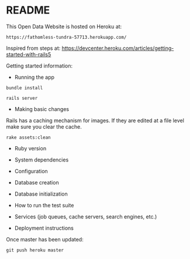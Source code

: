 # README

This Open Data Website is hosted on Heroku at:

    https://fathomless-tundra-57713.herokuapp.com/

Inspired from steps at:
    https://devcenter.heroku.com/articles/getting-started-with-rails5

Getting started information:

* Running the app

```
bundle install
```

```
rails server
```

* Making basic changes

Rails has a caching mechanism for images. If they are edited at a file level make sure you clear the cache.
```
rake assets:clean
```

* Ruby version

* System dependencies

* Configuration

* Database creation

* Database initialization

* How to run the test suite

* Services (job queues, cache servers, search engines, etc.)

* Deployment instructions

Once master has been updated:

    git push heroku master
